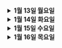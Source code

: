 
<details>
  <summary>
  <strong>1월 13일 월요일</strong>
  </summary>

# 프로젝트 기획안
## 문제 상황

- 여자 친구와 붓글씨 클래스를 가고 싶은 지방에 거주하는 27세 영준이.
    - 가장 가까운 클래스를 검색해보니 100km나 걸리는 절망적인 상황
    - 아 그냥 온라인으로 들을 순 없나?
    - 그런데 몰입도가 떨어지면 어떡하지?
    - 녹화 강의를 듣자니 질문을 곧바로 할 수도 없고..
- 지방에 거주하는 폴 댄스 강사 겸 플로리스트 27세 규현이.
    - 폴 댄스 학원을 차렸더니 지방이라 그런지 수강생이 저조
    - 플로리스트도 하고 있어 그 재능도 살리고 싶지만 폴 댄스 학원에서 꽃꽂이를 강의하기엔 애매한 상황
    - 적은 공간에서 둘 다를 강의할 순 없을까?

## 해결 방안

- 강사와 수강생을 연결하는 온라인 강의
- 수강생의 강의 몰입도를 높이기 위한 실시간 퀴즈, 설문 등의 장치

## 주요 기능

- 강사와 수강생을 연결하는 실시간 화상 클래스
    - 수강생 출석 확인 기능
    - 강사의 실시간 퀴즈 제시 및 수강생의 답안 제출
    - 실시간 설문조사
- 카테고리 별 강의 검색 기능
- 수강생의 수강 목록을 분석해 맞춤형 강의 추천
- 강의 다시보기 기능
- 클래스 후 후속 질의응답 게시판
- 수강생의 수요와 선호도를 강사에게 제공

---

# WebRTC란 무엇인가?

WebRTC(Web Real-Time Communication)는 웹 브라우저 및 모바일 애플리케이션에서 **플러그인 없이 실시간 음성, 영상 및 데이터 통신**을 가능하게 하는 기술입니다. Google에서 시작한 이 기술은 W3C와 IETF의 표준화 작업을 거쳐 현재 다양한 브라우저와 플랫폼에서 지원됩니다.

## **WebRTC의 주요 구성 요소**

1. **Peer-to-Peer 연결**
    - WebRTC는 브라우저 간 직접 연결(Peer-to-Peer)을 통해 낮은 지연 시간과 효율적인 데이터 전송을 제공합니다.
2. **미디어 스트림 처리**
    - 실시간으로 음성/영상 데이터를 캡처, 전송, 렌더링.
3. **데이터 채널**
    - 파일 공유 및 게임 등 다양한 응용 프로그램에서 사용 가능한 **텍스트/바이너리 데이터** 전송.
4. **NAT Traversal**
    - STUN(Traversal Using Relays around NAT) 및 TURN(Traversal Using Relays around NAT)을 사용해 방화벽 및 NAT(Network Address Translation)를 우회.

---

# WebRTC 서버에 적용 시 고려 사항

WebRTC는 Peer-to-Peer 연결을 지향하지만, 실질적으로 서버가 중재 역할을 해야 할 경우가 많습니다. 이를 고려해 다음 사항들을 설계해야 합니다:

## 1. **시그널링 (Signaling)**

- WebRTC는 연결을 설정하기 위해 **시그널링 프로토콜**이 필요합니다.
- **역할**:
    - 연결 초기화 (SDP(Session Description Protocol) 교환)
    - 네트워크 정보(IP/포트) 교환
    - ICE(Interactive Connectivity Establishment) 후보 교환
- **기술**:
    - WebSocket, HTTP, Socket.IO 등.

## 2. **STUN/TURN 서버**

- **STUN 서버**: 클라이언트가 공인 IP 주소를 확인하고 Peer-to-Peer 연결을 설정하는 데 사용.
- **TURN 서버**: NAT/방화벽으로 인해 직접 연결이 불가능할 경우 데이터를 중계.
- TURN 서버를 구축할 경우 성능 및 비용 고려 필요.

## 3. **확장성**

- 다수의 사용자가 동시에 접속할 경우, Peer-to-Peer만으로는 한계가 있습니다.
    - **SFU(Selective Forwarding Unit)**: 클라이언트가 전송한 데이터를 중계하며, 선택적으로 전달.
    - **MCU(Multipoint Control Unit)**: 데이터를 수집하고 처리한 후 클라이언트에 전달.
- 예: Jitsi, Mediasoup, Janus 등.

## 4. **보안**

- 모든 WebRTC 통신은 암호화가 기본.
    - DTLS-SRTP (Datagram Transport Layer Security - Secure Real-time Transport Protocol)를 사용.
- 시그널링 서버와 TURN 서버의 통신도 HTTPS 또는 WSS(WebSocket Secure)로 보호.
- 네트워크 방화벽 및 DoS/DDoS 공격 방지 대책 필요.

## 5. **브라우저 호환성**

- WebRTC는 다양한 브라우저에서 작동하지만, 일부 기능은 브라우저 간 동작 방식이 다를 수 있습니다.
- 크로스 브라우저 테스트 필요.

## 6. **네트워크 상태**

- 네트워크 대역폭 및 품질에 따라 동영상 해상도와 전송 속도 조정.
- WebRTC는 `RTCPeerConnection.getStats()`를 통해 네트워크 상태를 모니터링 가능.

## 7. **로그 및 디버깅**

- WebRTC 트래픽 및 연결 문제를 디버깅하기 위해 로그 시스템 구성.
- WebRTC-internals(크롬 개발자 도구) 활용.
</details>



<details>
<summary>
  <strong>1월 14일 화요일</strong>
</summary>

# CDN (Content Delivery Network), 미디어 서버

## CDN (Content Delivery Network)

### 정의
CDN은 전 세계에 분산된 서버 네트워크로, 사용자와 가장 가까운 서버에서 콘텐츠를 제공하여 성능을 최적화하고 지연 시간을 줄이는 역할을 수행

### 특징
1. **빠른 콘텐츠 전송**: 사용자와 가까운 엣지 서버에서 데이터를 전송하여 로드 시간을 단축
2. **부하 분산**: 원본 서버의 요청을 분산시켜 서버 과부하를 방지
3. **확장성**: 대규모 트래픽을 처리할 수 있도록 설계
4. **보안 강화**: DDoS 방어 및 SSL/TLS를 통해 안전한 전송 보장

### 사용 사례
- 정적 콘텐츠 제공: HTML, CSS, JavaScript, 이미지, 동영상 등
- 동적 콘텐츠 캐싱: API 응답, 사용자 맞춤형 데이터
- 라이브 스트리밍: 실시간 이벤트의 안정적인 전달

### WebRTC와의 연계
CDN은 WebRTC 기반 서비스에서 다음과 같은 방식으로 활용됨됨:
- **TURN 서버와 병행 사용**: P2P 연결이 불가능한 경우 TURN 서버와 CDN이 연계되어 데이터 전송을 지원
- **STUN 서버 초기화 지원**: WebRTC의 연결 설정을 빠르게 수행하기 위해 사용
- **미디어 리소스 제공**: WebRTC 서비스 내에서 사용되는 정적 파일 및 미디어를 빠르게 전송

## 미디어 서버

### 정의
미디어 서버는 실시간 또는 요청 기반으로 오디오, 비디오 데이터를 처리하고 스트리밍하는 서버. 
WebRTC와 결합하여 대규모 실시간 통신 서비스의 핵심 역할을 수행

### 주요 기능
1. **미디어 처리**: 오디오 및 비디오 트랜스코딩, 믹싱, 분배
2. **방송 및 녹화**: 실시간 스트리밍과 기록된 콘텐츠를 제공
3. **다자간 연결**: SFU(Selective Forwarding Unit) 또는 MCU(Multipoint Control Unit)를 통해 그룹 통화 지원

### 유형
- **SFU (Selective Forwarding Unit)**
  - 다자간 통신에서 각 사용자의 미디어 스트림을 선택적으로 전달
  - 효율적이며 대규모 사용자 환경에 적합
- **MCU (Multipoint Control Unit)**
  - 모든 미디어 스트림을 중앙 서버에서 처리 후 통합된 스트림을 각 사용자에게 전달
  - 서버 부하가 크지만 클라이언트의 처리 요구사항 감소

### WebRTC와의 연계
미디어 서버는 WebRTC의 P2P 통신을 확장해 다음과 같은 기능을 가능케 함
- **대규모 그룹 통화**: SFU를 통해 개별 사용자 스트림을 효율적으로 관리
- **녹화 및 재생**: 통화 내용이나 라이브 스트림 저장
- **QoS (Quality of Service)**: 대역폭 및 네트워크 조건에 따라 스트림 품질 조정

### 구현 시 고려사항
1. **네트워크 환경**: 서버와 클라이언트 간 레이턴시를 최소화하는 인프라 설계
2. **확장성**: 사용자가 증가할 경우 수평적 확장을 지원
3. **보안**: 데이터 암호화 및 인증 메커니즘 적용
4. **호환성**: 다양한 디바이스와 브라우저 지원

## CDN과 미디어 서버 통합 전략

### WebRTC 프로젝트에서의 통합
1. **CDN 활용**:
   - 정적 콘텐츠(예: 미디어 파일, 스크립트) 전송을 최적화
   - TURN 서버를 통해 전송 불가한 WebRTC 데이터를 지원

2. **미디어 서버 역할**:
   - 실시간 통신 관리
   - 사용자 수에 따라 SFU/MCU 선택

3. **혼합 아키텍처**:
   - 정적 데이터는 CDN, 실시간 데이터는 미디어 서버로 처리

### 설계 시 고려사항
- 사용자 위치에 따라 적합한 CDN 노드 선택
- 미디어 서버의 로드 밸런싱 및 장애 조치(failover) 설계
- 실시간 데이터와 캐싱 가능한 데이터의 명확한 분리

</details>


<details>
  <summary>
  <strong>1월 15일 수요일</strong>
  </summary>

# CDN과 Socket의 아키텍처

## 1. CDN (Content Delivery Network)

### 1.1 구성 요소
1. **오리진 서버 (Origin Server)**  
   - 웹 콘텐츠(HTML, CSS, JS, 이미지 등)의 원본을 저장
   - CDN은 오리진 서버로부터 콘텐츠를 복사하여 전송
   
2. **캐시 서버 (Edge Server)**  
   - 사용자와 지리적으로 가까운 위치에 콘텐츠를 캐싱
   - 요청을 처리하며, 필요한 경우 오리진 서버와 통신
   
3. **DNS (Domain Name System)**  
   - 사용자의 요청을 가장 가까운 Edge Server로 라우팅
   
4. **Load Balancer**  
   - 요청 부하를 여러 캐시 서버로 분산하여 성능 최적화
   
---

### 1.2 작동 원리
1. 사용자가 웹 리소스를 요청하면 DNS를 통해 가장 가까운 Edge Server로 연결
2. **Edge Server**가 요청된 콘텐츠를 캐싱하고 사용자에게 응답
3. 캐시가 만료되었거나 콘텐츠가 없는 경우, Edge Server는 오리진 서버에서 데이터를 가져옴
4. 가져온 콘텐츠를 캐싱 후 사용자에게 전달

---

## 2. Socket

### 2.1구성 요소
1. **클라이언트**  
   - 데이터를 요청하거나 송신하는 장치나 애플리케이션
   
2. **서버**  
   - 클라이언트의 요청을 수신하고 데이터를 응답
   
3. **Socket 연결**  
   - 클라이언트와 서버 간의 네트워크 연결
   - 연결은 IP와 Port를 통해 이루어짐

4. **프로토콜**  
   - **TCP (Transmission Control Protocol)**: 안정적이고 순서가 보장된 데이터 전송
   - **UDP (User Datagram Protocol)**: 빠른 전송, 순서 보장이 필요 없는 데이터 전송

---

### 2.2 작동 원리
1. **Socket 생성**  
   - 클라이언트와 서버가 각각 소켓을 생성
2. **연결 요청**  
   - 클라이언트가 서버의 소켓에 연결 요청을 보냄
3. **연결 수립**  
   - 서버가 요청을 수락하고 연결을 설정
4. **데이터 송수신**  
   - 양방향 데이터 통신이 시작
5. **연결 종료**  
   - 작업 완료 후 소켓 연결이 종료

---

### 2.3 WebSocket과의 차이
- WebSocket은 HTTP 프로토콜 위에서 동작하며, 초기 연결 이후 **풀 이중 통신**을 제공
- 일반적인 Socket은 TCP/UDP 기반으로 더 저수준의 네트워크 통신을 다룸

---
</details>

<details>
  <summary>
  <strong>1월 16일 목요일</strong>
  </summary>

   # Document 형 NoSQL DB 활용 전략

## 1. Document 형 NoSQL DB란?
Document 형 데이터베이스는 데이터를 JSON, BSON, XML과 같은 문서 형태로 저장하며, 유연한 데이터 모델과 높은 확장성을 제공하는 NoSQL의 한 유형입니다. 대표적인 Document 형 DB로는 MongoDB, Couchbase 등이 있습니다.

### 주요 특징
- **스키마리스 데이터 모델**: 데이터 구조가 유연하여 스키마 변경 없이 새로운 필드를 추가할 수 있음.
- **계층적 데이터 표현**: 문서 내부에 중첩된 데이터를 포함하여 복잡한 객체를 저장 가능.
- **수평 확장성**: 샤딩과 복제를 통한 성능 향상 및 가용성 보장.
- **빠른 읽기/쓰기 성능**: 대규모 트랜잭션 처리에 적합.

---

## 2. Document 형 NoSQL DB 활용 방안

### 2.1 애플리케이션 사례
#### 1) **실시간 애플리케이션**
   - **챗봇 및 메시징 서비스**: 빠른 읽기/쓰기 성능을 활용하여 실시간 대화 데이터를 저장.
   - **IoT 데이터 처리**: 센서에서 수집되는 대량의 데이터 스트림 처리.

#### 2) **콘텐츠 관리**
   - **블로그 및 CMS 플랫폼**: 다양한 형식의 콘텐츠를 문서로 저장하여 빠르게 검색 및 제공.
   - **전자상거래**: 상품 정보(이미지, 설명, 속성 등)와 주문 데이터를 유연하게 관리.

#### 3) **데이터 분석**
   - 로그 수집 및 분석: 다양한 이벤트 데이터를 문서로 저장하여 분석.
   - 사용자 행동 추적: 개인화된 경험 제공을 위한 데이터 활용.

### 2.2 설계 시 고려사항
- **데이터 모델링**: 문서 단위의 CRUD 작업이 효율적이도록 설계.
  - 관계형 데이터는 내장(Nested) 문서를 사용하거나 참조 방식으로 저장.
- **인덱싱 전략**: 자주 쿼리되는 필드에 적절한 인덱스를 생성하여 성능 최적화.
- **스케일링**:
  - 읽기 성능 향상: 복제(replication)를 통해.
  - 쓰기 성능 향상: 샤딩(sharding)을 통해.
- **백업 및 복구 계획**: 정기적인 스냅샷 및 트랜잭션 로그 백업 수행.

---

# InnoDB의 Index 전략

## 1. InnoDB란?
InnoDB는 MySQL의 기본 스토리지 엔진으로, 높은 성능과 안정성을 제공하며 ACID 트랜잭션을 지원합니다. 주요 특징 중 하나는 강력한 인덱스 관리 기능입니다.

### 주요 특징
- **클러스터드 인덱스(Clustered Index)**
  - 테이블의 기본 키를 기반으로 데이터가 물리적으로 정렬되어 저장.
  - 클러스터드 인덱스가 없는 경우 InnoDB는 내부적으로 생성한 Row ID를 사용.

- **보조 인덱스(Secondary Index)**
  - 보조 인덱스의 엔트리는 기본 키를 통해 데이터를 참조.
  - 보조 인덱스를 활용한 쿼리는 추가적인 기본 키 조회가 필요하므로 클러스터드 인덱스보다 느릴 수 있음.

---

## 2. InnoDB Index 활용 전략

### 2.1 인덱스 종류
- **B-Tree 인덱스**: 일반적으로 사용되는 인덱스 유형으로, 범위 쿼리 및 정렬에 효율적.
- **Full-Text 인덱스**: 텍스트 데이터에 대한 검색에 최적화.
- **Spatial 인덱스**: 공간 데이터를 처리하는 데 사용.

### 2.2 설계 원칙
#### 1) **클러스터드 인덱스 최적화**
- **적절한 기본 키 선택**
  - 기본 키는 고유하며 짧고 안정적이어야 함.
  - 너무 길거나 자주 변경되는 열은 기본 키로 적합하지 않음.
- **자주 조회되는 데이터**는 기본 키로 설계하여 성능 향상.

#### 2) **보조 인덱스 설계**
- **쿼리 패턴 분석**: 자주 사용되는 WHERE 조건, JOIN, ORDER BY 절의 열에 인덱스를 생성.
- **커버링 인덱스 활용**: 쿼리에서 필요한 모든 데이터를 인덱스만으로 처리할 수 있도록 설계.

#### 3) **인덱스 수 제한**
- 인덱스가 많아질수록 쓰기 작업의 성능 저하 발생.
- 자주 사용되지 않는 인덱스는 제거.

### 2.3 유지 및 관리
- **분석 도구 활용**
  - `EXPLAIN`을 사용하여 쿼리 성능 점검.
  - `SHOW INDEX`로 테이블의 인덱스 상태 확인.
- **통계 업데이트**
  - `ANALYZE TABLE` 명령으로 최신 통계 유지.
- **프래그먼테이션 관리**
  - 인덱스와 테이블의 조각화를 방지하기 위해 정기적으로 `OPTIMIZE TABLE` 실행.

---

## 3. 성능 튜닝 사례
### 사례 1: 느린 쿼리 해결
1. 쿼리 로그 분석.
2. 인덱스 부재 또는 비효율적인 인덱스를 확인.
3. 적절한 인덱스 추가로 응답 속도 개선.

### 사례 2: 대량 데이터 삽입
1. 인덱스 비활성화 후 데이터 삽입.
2. 삽입 후 인덱스 다시 활성화.
3. 트랜잭션 단위를 설정하여 성능 향상.

---

## 결론
Document 형 NoSQL DB와 InnoDB는 각자의 강점과 사용 사례에 따라 적합한 선택을 해야 합니다. Document DB는 유연성과 확장성이 필요한 애플리케이션에, InnoDB는 트랜잭션 안전성과 정교한 인덱스 관리가 필요한 경우에 이상적입니다. 효과적인 데이터베이스 설계와 성능 튜닝은 성공적인 시스템 운영의 핵심입니다.


 </details> 
